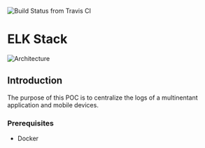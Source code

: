 ![Build Status from Travis CI](https://travis-ci.org/wesley-ramos/elk_stack_local.svg?branch=master "Build Status from Travis CI")

# ELK Stack
![Architecture](architecture.png "Architecture")

## Introduction

The purpose of this POC is to centralize the logs of a multinentant application and mobile devices.

### Prerequisites
 - Docker


